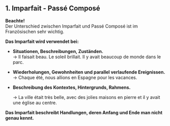 ## 1. Imparfait - Passé Composé  

**Beachte!**  
Der Unterschied zwischen Imparfait und Passé Composé ist im Französischen sehr wichtig.  
  
**Das Imparfait wird verwendet bei:**

-   **Situationen, Beschreibungen, Zuständen.**  
    -> Il faisait beau. Le soleil brillait. Il y avait beaucoup de monde dans le parc.
-   **Wiederholungen, Gewohnheiten und parallel verlaufende Ereignissen.**  
    -> Chaque été, nous allions en Espagne pour les vacances.
-   **Beschreibung des Kontextes, Hintergrunds, Rahmens.**  
      
    -> La ville était très belle, avec des jolies maisons en pierre et il y avait une église au centre.

****Das Imparfait beschreibt Handlungen, deren Anfang und Ende man nicht genau kennt.****

